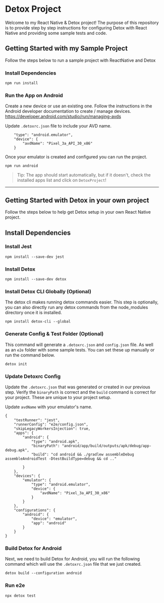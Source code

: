 # Detox Project

Welcome to my React Native & Detox project! 
The purpose of this repository is to provide step by step instructions for configuring Detox with React Native and providing some sample tests and code.

## Getting Started with my Sample Project

Follow the steps below to run a sample project with ReactNative and Detox

### Install Dependencies

`npm run install`

### Run the App on Android

Create a new device or use an existing one. Follow the instructions in the Android developer documentation to create / manage devices.
https://developer.android.com/studio/run/managing-avds

Update `.detoxrc.json` file to include your AVD name.

```
    "type": "android.emulator",
    "device": {
        "avdName": "Pixel_3a_API_30_x86"
    }
```

Once your emulator is created and configured you can run the project.

`npm run android`

> Tip: The app should start automatically, but if it doesn't, check the installed apps list and click on `DetoxProject`!

---

## Getting Started with Detox in your own project

Follow the steps below to help get Detox setup in your own React Native project.

## Install Dependencies

### Install Jest

`npm install --save-dev jest`

### Install Detox

`npm install --save-dev detox`

### Install Detox CLI Globally (Optional)

The detox cli makes running detox commands easier. This step is optionally, you can also directly run any detox commands from the node_modules directory once it is installed.

`npm install detox-cli --global`

### Generate Config & Test Folder (Optional)

This command will generate a `.detoxrc.json` and `config.json` file. As well as an `e2e` folder with some sample tests. You can set these up manually or run the command below.

`detox init`

### Update Detoxrc Config

Update the `.detoxrc.json` that was generated or created in our previous step. Verify the `binaryPath` is correct and the `build` command is correct for your project. These are unique to your project setup.

Update `avdName` with your emulator's name.

```
{
    "testRunner": "jest",
    "runnerConfig": "e2e/config.json",
    "skipLegacyWorkersInjection": true,
    "apps": {
        "android": {
            "type": "android.apk",
            "binaryPath": "android/app/build/outputs/apk/debug/app-debug.apk",
            "build": "cd android && ./gradlew assembleDebug assembleAndroidTest -DtestBuildType=debug && cd .."

        }
    },
    "devices": {
        "emulator": {
            "type": "android.emulator",
            "device": {
                "avdName": "Pixel_3a_API_30_x86"
            }
        }
    },
    "configurations": {
        "android": {
            "device": "emulator",
            "app": "android"
        }
    }
}
```

### Build Detox for Android

Next, we need to build Detox for Android, you will run the following command which will use the `.detoxrc.json` file that we just created.

`detox build --configuration android`

### Run e2e

`npx detox test`

